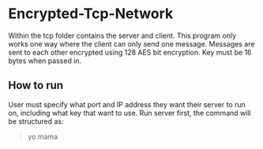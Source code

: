 # Encrypted-Tcp-Network
Within the tcp folder contains the server and client. This program only works one way where the client can only send one message. Messages are sent to each other encrypted using 128 AES bit encryption. Key must be 16 bytes when passed in.  

## How to run
User must specify what port and IP address they want their server to run on, including what key that want to use. Run server first, the command will be structured as: 
> yo mama
